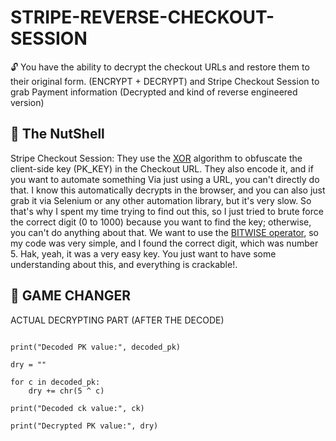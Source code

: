 # STRIPE-REVERSE-CHECKOUT-SESSION

🔓 You have the ability to decrypt the checkout URLs and restore them to their original form. (ENCRYPT + DECRYPT) and Stripe Checkout Session to grab Payment information (Decrypted and kind of reverse engineered version)


## 🧾 The NutShell

Stripe Checkout Session: They use the [XOR](https://en.wikipedia.org/wiki/XOR_cipher) algorithm to obfuscate the client-side key (PK_KEY) in the Checkout URL. They also encode it, and if you want to automate something Via just using a URL, you can't directly do that. I know this automatically decrypts in the browser, and you can also just grab it via Selenium or any other automation library, but it's very slow. So that's why I spent my time trying to find out this, so I just tried to brute force the correct digit (0 to 1000) because you want to find the key; otherwise, you can't do anything about that. We want to use the [BITWISE operator](https://en.wikipedia.org/wiki/XOR_cipher), so my code was very simple, and I found the correct digit, which was number 5. Hak, yeah, it was a very easy key. You just want to have some understanding about this, and everything is crackable!.

## 🔑 GAME CHANGER 

ACTUAL DECRYPTING PART (AFTER THE DECODE)

```

print("Decoded PK value:", decoded_pk)

dry = ""

for c in decoded_pk:
    dry += chr(5 ^ c)

print("Decoded ck value:", ck)

print("Decrypted PK value:", dry)

```
